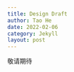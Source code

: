 ```yaml
---
title: Design Draft
author: Tao He
date: 2022-02-06
category: Jekyll
layout: post
---
```


敬请期待


